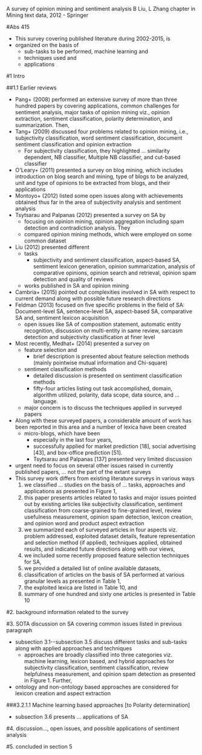 A survey of opinion mining and sentiment analysis
B Liu, L Zhang
chapter in Mining text data, 2012 - Springer

#Abs 415

* This survey covering published literature during 2002-2015, is
* organized on the basis of
  * sub-tasks to be performed, machine learning and
  * techniques used and
  * applications

#1 Intro

##1.1 Earlier reviews

* Pang+ (2008) performed an extensive survey of more than three hundred
  papers by covering applications, common challenges for sentiment analysis,
  major tasks of opinion mining viz., opinion extraction, sentiment
  classification, polarity determination, and summarization. Then,
* Tang+ (2009) discussed four problems related to opinion mining, i.e.,
  subjectivity classification, word sentiment classification,
  document sentiment classification and opinion extraction
  * For subjectivity classification, they highlighted ... similarity dependent,
    NB classifier, Multiple NB classifier, and cut-based classifier
* O'Leary+ (2011) presented a survey on blog mining, which includes
  introduction on blog search and mining, type of blogs to be analyzed, 
  unit and type of opinions to be extracted from blogs, and their applications
* Montoyo+ (2012) listed some open issues along with achievements obtained thus
  far in the area of subjectivity analysis and sentiment analysis
* Tsytsarau and Palpanas (2012) presented a survey on SA by 
  * focusing on opinion mining, opinion aggregation including spam detection
    and contradiction analysis. They 
  * compared opinion mining methods, which were employed on some common dataset
* Liu (2012) presented different 
  * tasks 
    * subjectivity and sentiment classification, aspect-based SA, 
      sentiment lexicon generation, opinion summarization, 
      analysis of comparative opinions, opinion search and retrieval, 
      opinion spam detection and quality of reviews
  * works published in SA and opinion mining
* Cambria+ (2015) pointed out complexities involved in SA with respect to
  current demand along with possible future research directions
* Feldman (2013) focused on five specific problems in the field of SA:
  Document-level SA, sentence-level SA, aspect-based SA, comparative SA and,
  sentiment lexicon acquisition
  * open issues like SA of composition statement, automatic entity recognition,
    discussion on multi-entity in same review, sarcasm detection and
    subjectivity classification at finer level
* Most recently, Medhat+ (2014) presented a survey on 
  * feature selection and 
    * brief description is presented about feature selection methods 
      (mainly pointwise mutual information and Chi-square)
  * sentiment classification methods
    * detailed discussion is presented on sentiment classification methods 
    * fifty-four articles listing out task accomplished, domain, 
      algorithm utilized, polarity, data scope, data source, and ...  language.
  * major concern is to discuss the techniques applied in surveyed papers
* Along with these surveyed papers, a considerable amount of work has been
  reported in this area and a number of lexica have been created 
  * micro-blogs, which have been 
    * especially in the last four years, 
    * successfully applied for market prediction [18], social advertising [43],
      and box-office prediction [51]. 
    * Tsytsarau and Palpanas [137] presented very limited discussion
* urgent need to focus on several other issues 
  raised in currently published papers, ... not the part of the extant surveys
* This survey work differs from existing literature surveys in various ways
  1. we classified ... studies on the basis of ... tasks, approaches and
     applications as presented in Figure 1,
  1. this paper presents articles related to tasks and major issues pointed out
     by existing articles like 
     subjectivity classification, 
     sentiment classification from coarse-grained to fine-grained level, 
     review usefulness measurement, opinion spam detection, lexicon creation,
     and opinion word and product aspect extraction
  1. we summarized each of surveyed articles in four aspects viz. 
    problem addressed, exploited dataset details, 
    feature representation and selection method (if applied), 
    techniques applied, obtained results, and 
    indicated future directions along with our views,
  1. we included some recently proposed feature selection techniques for SA,
  1. we provided a detailed list of online available datasets,
  1. classification of articles on the basis of SA performed at 
    various granular levels as presented in Table 1,
  1. the exploited lexica are listed in Table 10, and
  1. summary of one hundred and sixty one articles is presented in Table 10

#2. background information related to the survey

#3. SOTA discussion on SA covering common issues listed in previous paragraph

* subsection 3.1--subsection 3.5 discuss different tasks and sub-tasks 
  along with applied approaches and techniques
  * approaches are broadly classified into three categories viz.  
    machine learning, lexicon based, and hybrid approaches 
    for subjectivity classification, sentiment classification, 
    review helpfulness measurement, and opinion spam detection as presented in
    Figure 1.  Further, 
* ontology and non-ontology based approaches are considered 
  for lexicon creation and aspect extraction

###3.2.1.1 Machine learning based approaches [to Polarity determination]

* subsection 3.6 presents ... applications of SA

#4. discussion..., open issues, and possible applications of sentiment analysis

#5. concluded in section 5
